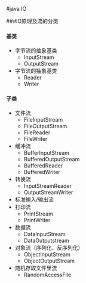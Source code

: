 #java IO

###IO原理及流的分类
 #### 基类
 * 字节流的抽象基类
   * InputStream 
   * OutputStream
 * 字节流的抽象基类
   * Reader
   * Writer
 #### 子类     
 * 文件流
   * FileInputStream
   * FileOutputStream
   * FileReader
   * FileWriter
 * 缓冲流
   * BufferInputStream
   * BufferedOutputStream
   * BufferedReader
   * BufferedWriter
 * 转换流
   * InputStreamReader
   * OutputStreamWriter
 * 标准输入/输出流
 * 打印流
   * PrintStream
   * PrintWriter
 * 数据流
   * DataInputStream
   * DataOutputstream
 * 对象流（序列化、反序列化）    
   * ObjectInputStream
   * ObjectOutputStream
 * 随机存取文件里流
   * RandomAccessFile
  
   